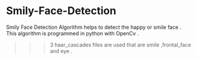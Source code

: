 # Smily-Face-Detection
Smily Face Detection Algorithm helps to detect the happy or smile face .
This algorithm is programmed in python with OpenCv .

>>> 3 haar_cascades files are used that are smile ,frontal_face and eye .
